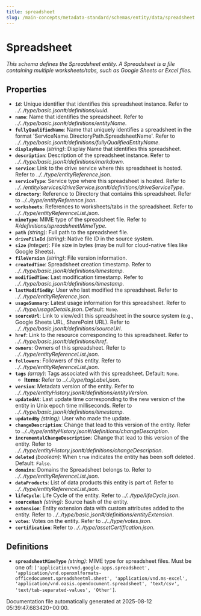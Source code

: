 ```yaml
---
title: spreadsheet
slug: /main-concepts/metadata-standard/schemas/entity/data/spreadsheet
---
```


# Spreadsheet

*This schema defines the Spreadsheet entity. A Spreadsheet is a file containing multiple worksheets/tabs, such as Google Sheets or Excel files.*

## Properties

- **`id`**: Unique identifier that identifies this spreadsheet instance. Refer to *../../type/basic.json#/definitions/uuid*.
- **`name`**: Name that identifies the spreadsheet. Refer to *../../type/basic.json#/definitions/entityName*.
- **`fullyQualifiedName`**: Name that uniquely identifies a spreadsheet in the format 'ServiceName.DirectoryPath.SpreadsheetName'. Refer to *../../type/basic.json#/definitions/fullyQualifiedEntityName*.
- **`displayName`** *(string)*: Display Name that identifies this spreadsheet.
- **`description`**: Description of the spreadsheet instance. Refer to *../../type/basic.json#/definitions/markdown*.
- **`service`**: Link to the drive service where this spreadsheet is hosted. Refer to *../../type/entityReference.json*.
- **`serviceType`**: Service type where this spreadsheet is hosted. Refer to *../../entity/services/driveService.json#/definitions/driveServiceType*.
- **`directory`**: Reference to Directory that contains this spreadsheet. Refer to *../../type/entityReference.json*.
- **`worksheets`**: References to worksheets/tabs in the spreadsheet. Refer to *../../type/entityReferenceList.json*.
- **`mimeType`**: MIME type of the spreadsheet file. Refer to *#/definitions/spreadsheetMimeType*.
- **`path`** *(string)*: Full path to the spreadsheet file.
- **`driveFileId`** *(string)*: Native file ID in the source system.
- **`size`** *(integer)*: File size in bytes (may be null for cloud-native files like Google Sheets).
- **`fileVersion`** *(string)*: File version information.
- **`createdTime`**: Spreadsheet creation timestamp. Refer to *../../type/basic.json#/definitions/timestamp*.
- **`modifiedTime`**: Last modification timestamp. Refer to *../../type/basic.json#/definitions/timestamp*.
- **`lastModifiedBy`**: User who last modified the spreadsheet. Refer to *../../type/entityReference.json*.
- **`usageSummary`**: Latest usage information for this spreadsheet. Refer to *../../type/usageDetails.json*. Default: `None`.
- **`sourceUrl`**: Link to view/edit this spreadsheet in the source system (e.g., Google Sheets URL, SharePoint URL). Refer to *../../type/basic.json#/definitions/sourceUrl*.
- **`href`**: Link to the resource corresponding to this spreadsheet. Refer to *../../type/basic.json#/definitions/href*.
- **`owners`**: Owners of this spreadsheet. Refer to *../../type/entityReferenceList.json*.
- **`followers`**: Followers of this entity. Refer to *../../type/entityReferenceList.json*.
- **`tags`** *(array)*: Tags associated with this spreadsheet. Default: `None`.
  - **Items**: Refer to *../../type/tagLabel.json*.
- **`version`**: Metadata version of the entity. Refer to *../../type/entityHistory.json#/definitions/entityVersion*.
- **`updatedAt`**: Last update time corresponding to the new version of the entity in Unix epoch time milliseconds. Refer to *../../type/basic.json#/definitions/timestamp*.
- **`updatedBy`** *(string)*: User who made the update.
- **`changeDescription`**: Change that lead to this version of the entity. Refer to *../../type/entityHistory.json#/definitions/changeDescription*.
- **`incrementalChangeDescription`**: Change that lead to this version of the entity. Refer to *../../type/entityHistory.json#/definitions/changeDescription*.
- **`deleted`** *(boolean)*: When `true` indicates the entity has been soft deleted. Default: `False`.
- **`domains`**: Domains the Spreadsheet belongs to. Refer to *../../type/entityReferenceList.json*.
- **`dataProducts`**: List of data products this entity is part of. Refer to *../../type/entityReferenceList.json*.
- **`lifeCycle`**: Life Cycle of the entity. Refer to *../../type/lifeCycle.json*.
- **`sourceHash`** *(string)*: Source hash of the entity.
- **`extension`**: Entity extension data with custom attributes added to the entity. Refer to *../../type/basic.json#/definitions/entityExtension*.
- **`votes`**: Votes on the entity. Refer to *../../type/votes.json*.
- **`certification`**: Refer to *../../type/assetCertification.json*.
## Definitions

- **`spreadsheetMimeType`** *(string)*: MIME type for spreadsheet files. Must be one of: `['application/vnd.google-apps.spreadsheet', 'application/vnd.openxmlformats-officedocument.spreadsheetml.sheet', 'application/vnd.ms-excel', 'application/vnd.oasis.opendocument.spreadsheet', 'text/csv', 'text/tab-separated-values', 'Other']`.


Documentation file automatically generated at 2025-08-12 05:39:47.683420+00:00.
